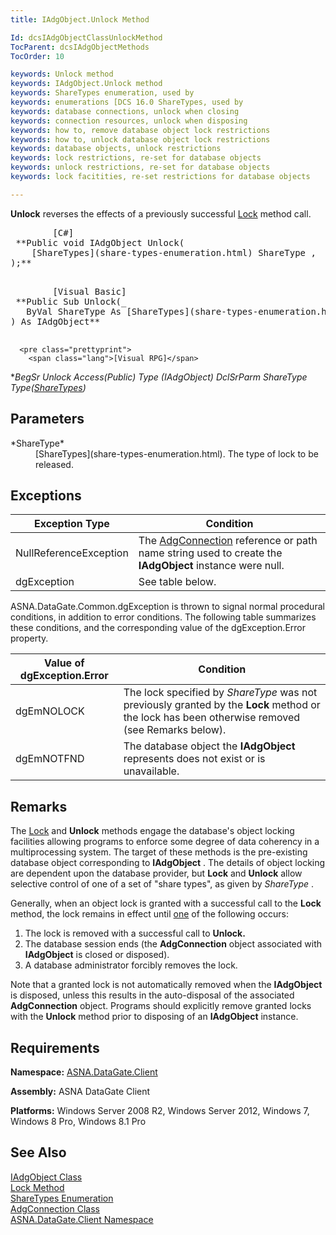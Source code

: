 ```yaml
---
title: IAdgObject.Unlock Method

Id: dcsIAdgObjectClassUnlockMethod
TocParent: dcsIAdgObjectMethods
TocOrder: 10

keywords: Unlock method
keywords: IAdgObject.Unlock method
keywords: ShareTypes enumeration, used by
keywords: enumerations [DCS 16.0 ShareTypes, used by
keywords: database connections, unlock when closing
keywords: connection resources, unlock when disposing
keywords: how to, remove database object lock restrictions
keywords: how to, unlock database object lock restrictions
keywords: database objects, unlock restrictions
keywords: lock restrictions, re-set for database objects
keywords: unlock restrictions, re-set for database objects
keywords: lock facitities, re-set restrictions for database objects

---
```


**Unlock** reverses the effects of a previously successful [Lock](iadg-object-class-lock-method.html) method call.
<pre>        <span class="lang">[C#]</span>
 **Public void IAdgObject Unlock(<br />    [ShareTypes](share-types-enumeration.html) ShareType ,<br />);** 
      </pre>
<pre>        <span class="lang">[Visual Basic] </span>
 **Public Sub Unlock(_<br />   ByVal ShareType As [ShareTypes](share-types-enumeration.html) _<br />) As IAdgObject** 
      </pre>
      <pre class="prettyprint">
        <span class="lang">[Visual RPG]</span>
 **BegSr Unlock Access(*Public) Type (IAdgObject)
   DclSrParm ShareType Type([ShareTypes](share-types-enumeration.html))** 
      </pre>

## Parameters

<dl>
        <dt>
 *ShareType* 
        </dt>
        <dd>
[ShareTypes](share-types-enumeration.html). The type of lock to be released.
</dd>
</dl>

## Exceptions



| Exception Type | Condition |
| ---- | ---- |
| NullReferenceException | The [AdgConnection](adg-connection-class.html) reference or path name string used to create the **IAdgObject** instance were null. |
| dgException | See table below. |



ASNA.DataGate.Common.dgException is thrown to signal normal procedural conditions, in addition to error conditions. The following table summarizes these conditions, and the corresponding value of the dgException.Error property.



| Value of dgException.Error | Condition |
| ---- | ---- |
| <p>dgEmNOLOCK | The lock specified by *ShareType* was not previously granted by the **Lock** method or the lock has been otherwise removed (see Remarks below). |
| dgEmNOTFND | The database object the **IAdgObject** represents does not exist or is unavailable. |



## Remarks

The [Lock](iadg-object-class-lock-method.html) and **Unlock** methods engage the database's object locking facilities allowing programs to enforce some degree of data coherency in a multiprocessing system. The target of these methods is the pre-existing database object corresponding to **IAdgObject** . The details of object locking are dependent upon the database provider, but **Lock** and **Unlock** allow selective control of one of a set of "share types", as given by *ShareType* .

Generally, when an object lock is granted with a successful call to the **Lock** method, the lock remains in effect until <u>one</u> of the following occurs: 

1. The lock is removed with a successful call to **Unlock.**
2. The database session ends (the **AdgConnection**  object associated 
					with **IAdgObject** 
				is closed or disposed).
3. A database administrator forcibly removes the lock.

Note that a granted lock is not automatically removed when the **IAdgObject** is disposed, unless this results in the auto-disposal of the associated **AdgConnection** object. Programs should explicitly remove granted locks with the **Unlock** method prior to disposing of an **IAdgObject** instance. 
## Requirements

<span> **Namespace:** [ASNA.DataGate.Client](datagate-client-namespace.html) </span> 

<span> **Assembly:** ASNA DataGate Client</span> 

<span> **Platforms:** Windows Server 2008 R2, Windows Server 2012, Windows 7, Windows 8 Pro, Windows 8.1 Pro</span> 
## See Also


[IAdgObject Class](iadg-object-class.html)
      <br />
[Lock Method](iadg-object-class-lock-method.html)
      <br />
[ShareTypes Enumeration](share-types-enumeration.html)
      <br />
[AdgConnection Class](adg-connection-class.html)
      <br />
[ASNA.DataGate.Client Namespace](datagate-client-namespace.html)

